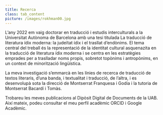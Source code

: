 ```yaml
---
title: Recerca
class: tab_content
picture: /images/rokhman00.jpg
---
```


L’any 2022 em vaig doctorar en traducció i estudis interculturals a la Universitat Autònoma de Barcelona amb una tesi titulada La traducció de literatura ídix moderna: la judeïtat ídix i el trasllat d’endònims. El tema central del treball és la representació de la identitat cultural asquenazita en la traducció de literatura ídix moderna i se centra en les estratègies emprades per a traslladar noms propis, sobretot topònims i antropònims, en un context de minorització lingüística.

La meva investigació s’emmarcà en les línies de recerca de traducció de textos literaris, d’una banda, i textualitat i traducció, de l’altra, i es desenvolupà sota la direcció de Montserrat Franquesa i Godia i la tutoria de Montserrat Bacardí i Tomàs.

Trobareu les meves publicacions al Dipòsit Digital de Documents de la UAB. Així mateix, podeu consultar el meu perfil acadèmic ORCID i Google Acadèmic.